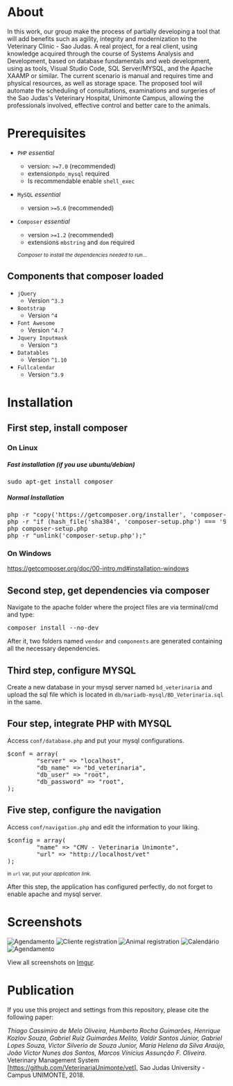 # About
In this work, our group make the process of partially developing a tool that will add benefits such as agility, integrity and modernization to the Veterinary Clinic - Sao Judas. A real project, for a real client, using knowledge acquired through the course of Systems Analysis and Development, based on database fundamentals and web development, using as tools, Visual Studio Code, SQL Server/MYSQL, and the Apache XAAMP or similar. The current scenario is manual and requires time and physical resources, as well as storage space. The proposed tool will automate the scheduling of consultations, examinations and surgeries of the Sao Judas's Veterinary Hospital, Unimonte Campus, allowing the professionals involved, effective control and better care to the animals.

# Prerequisites

- `PHP` *_essential_*
	- version: `>=7.0` (recommended)
	-  extension`pdo_mysql` required
  - Is recommendable enable `shell_exec`
  
- `MySQL` *_essential_*
	- version `>=5.6` (recommended)
  
- `Composer` *_essential_*
	- version `>=1.2` (recommended)
	- extensions `mbstring` and `dom` required

	 <small>*Composer to install the dependencies needed to run*...</small>
   
## Components that composer loaded
- `jQuery`
	- Version `^3.3`
- `Bootstrap`
	- Version `^4`
- `Font Awesome`
	- Version `^4.7`
- `Jquery Inputmask`
	- Version `^3`
- `Datatables`
	- Version `^1.10`
- `Fullcalendar`
	- Version `^3.9`

# Installation

## First step, install composer
### On Linux

##### Fast installation (if you use ubuntu/debian)
<pre>sudo apt-get install composer</pre>

##### Normal Installation

<pre>php -r "copy('https://getcomposer.org/installer', 'composer-setup.php');"
php -r "if (hash_file('sha384', 'composer-setup.php') === '93b54496392c062774670ac18b134c3b3a95e5a5e5c8f1a9f115f203b75bf9a129d5daa8ba6a13e2cc8a1da0806388a8') { echo 'Installer verified'; } else { echo 'Installer corrupt'; unlink('composer-setup.php'); } echo PHP_EOL;"
php composer-setup.php
php -r "unlink('composer-setup.php');"</pre>

### On Windows
<a href="https://getcomposer.org/doc/00-intro.md#installation-windows" target="_blank">https://getcomposer.org/doc/00-intro.md#installation-windows</a>

## Second step, get dependencies via composer
Navigate to the apache folder where the project files are via terminal/cmd and type:
<pre>composer install --no-dev</pre>

After it, two folders named `vendor` and `components` are generated containing all the necessary dependencies.

## Third step, configure MYSQL
Create a new database in your mysql server named `bd_veterinaria` and upload the sql file which is located in `db/mariadb-mysql/BD_Veterinaria.sql` in the same.

## Four step, integrate PHP with MYSQL
Access `conf/database.php` and put your mysql configurations.
<pre>
$conf = array(
        "server" => "localhost",   
        "db_name" => "bd_veterinaria",
        "db_user" => "root",  
        "db_password" => "root",
); 
</pre>

## Five step, configure the navigation
Access `conf/navigation.php` and edit the information to your liking.
<pre>
$config = array(
        "name" => "CMV - Veterinaria Unimonte",
        "url" => "http://localhost/vet"
); 
</pre>
<small>in `url` var, put your *application link*.</small>

After this step, the application has configured perfectly, do not forget to enable apache and mysql server.

# Screenshots

<img src="https://i.imgur.com/82cXESR.png" alt="Agendamento">

<img src="https://i.imgur.com/zmit1Zr.png" alt="Cliente registration">

<img src="https://i.imgur.com/sdF6ksp.png" alt="Animal registration">

<img src="https://i.imgur.com/tnXGciR.png" alt="Calendário">

<img src="https://i.imgur.com/nFmh7AV.png" alt="Agendamento">

View all screenshots on <a href="https://imgur.com/a/E6djmNv">Imgur</a>.



# Publication
If you use this project and settings from this repository, please cite the following paper:

_Thiago Cassimiro de Melo Oliveira, Humberto Rocha Guimarões, Henrique Kozlov Souza, Gabriel Ruiz Guimarães Melito, Valdir Santos Júnior, Gabriel Lopes Souza, Victor Silverio de Souza Junior, Maria Helena da Silva Araújo, João Victor Nunes dos Santos, Marcos Vínícius Assunção F. Oliveira_. Veterinary Management System [<a href="https://github.com/VeterinariaUnimonte/vet">https://github.com/VeterinariaUnimonte/vet</a>], Sao Judas University - Campus UNIMONTE, 2018.

 





	

  
  
  
  

